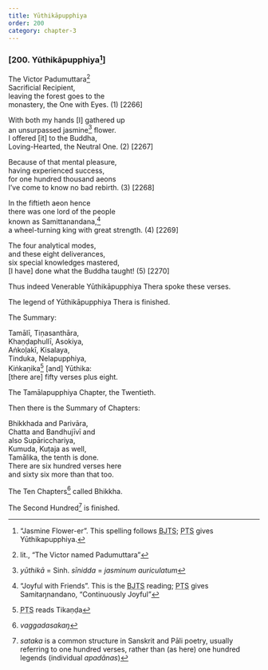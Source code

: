 ```yaml
---
title: Yūthikāpupphiya
order: 200
category: chapter-3
---
```


### \[200. Yūthikāpupphiya[^1]\]

The Victor Padumuttara[^2]  
Sacrificial Recipient,  
leaving the forest goes to the  
monastery, the One with Eyes. (1) \[2266\]

With both my hands \[I\] gathered up  
an unsurpassed jasmine[^3] flower.  
I offered \[it\] to the Buddha,  
Loving-Hearted, the Neutral One. (2) \[2267\]

Because of that mental pleasure,  
having experienced success,  
for one hundred thousand aeons  
I’ve come to know no bad rebirth. (3) \[2268\]

In the fiftieth aeon hence  
there was one lord of the people  
known as Samittanandana,[^4]  
a wheel-turning king with great strength. (4) \[2269\]

The four analytical modes,  
and these eight deliverances,  
six special knowledges mastered,  
\[I have\] done what the Buddha taught! (5) \[2270\]

Thus indeed Venerable Yūthikāpupphiya Thera spoke these verses.

The legend of Yūthikāpupphiya Thera is finished.

The Summary:

Tamālī, Tiṇasanthāra,  
Khaṇḍaphullī, Asokiya,  
Aṅkoḷakī, Kisalaya,  
Tinduka, Nelapupphiya,  
Kiṅkaṇika[^5] \[and\] Yūthika:  
\[there are\] fifty verses plus eight.

The Tamālapupphiya Chapter, the Twentieth.

Then there is the Summary of Chapters:

Bhikkhada and Parivāra,  
Chatta and Bandhujīvī and  
also Supāri<span class="diacritics" data-state="on">c</span><span class="no-diacritics" data-state="off">ch</span>ariya,  
Kumuda, Kuṭaja as well,  
Tamālika, the tenth is done.  
There are six hundred verses here  
and sixty six more than that too.

The Ten Chapters[^6] called Bhikkha.

The Second Hundred[^7] is finished.

[^1]: “Jasmine Flower-er”. This spelling follows <abbr title="Buddha Jayanthi Tripitaka Series">BJTS</abbr>; <abbr title="Pali Text Society">PTS</abbr> gives Yūthikapupphiya.

[^2]: lit., “The Victor named Padumuttara”

[^3]: *yūthikā* = Sinh. *sīnidda* = *jasminum auriculatum*

[^4]: “Joyful with Friends”. This is the <abbr title="Buddha Jayanthi Tripitaka Series">BJTS</abbr> reading; <abbr title="Pali Text Society">PTS</abbr> gives Samitaŋnandano, “Continuously Joyful”

[^5]: <abbr title="Pali Text Society">PTS</abbr> reads Tikaṇḍa

[^6]: *vaggadasakaŋ*

[^7]: *sataka* is a common structure in Sanskrit and Pāli poetry, usually referring to one hundred verses, rather than (as here) one hundred legends (individual *apadānas*)

